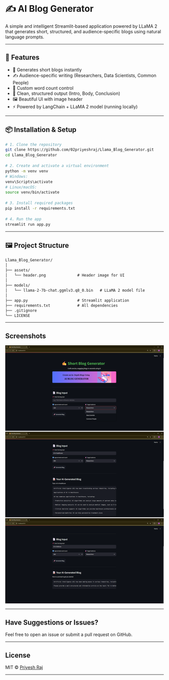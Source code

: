 # ✍️ AI Blog Generator

A simple and intelligent Streamlit-based application powered by LLaMA 2 that generates short, structured, and audience-specific blogs using natural language prompts.

---

## 🧠 Features

* 🚀 Generates short blogs instantly
* ✍️ Audience-specific writing (Researchers, Data Scientists, Common People)
* 🎯 Custom word count control
* 📄 Clean, structured output (Intro, Body, Conclusion)
* 🖼️ Beautiful UI with image header
* ⚡ Powered by LangChain + LLaMA 2 model (running locally)


---

## 📦 Installation & Setup

```bash
# 1. Clone the repository
git clone https://github.com/02priyeshraj/Llama_Blog_Generator.git
cd Llama_Blog_Generator

# 2. Create and activate a virtual environment
python -m venv venv
# Windows:
venv\Scripts\activate
# Linux/macOS:
source venv/bin/activate

# 3. Install required packages
pip install -r requirements.txt

# 4. Run the app
streamlit run app.py
```

---

## 🖼 Project Structure

```
Llama_Blog_Generator/
│
├── assets/
│   └── header.png              # Header image for UI
│
├── models/
│   └── llama-2-7b-chat.ggmlv3.q8_0.bin   # LLaMA 2 model file
│
├── app.py                      # Streamlit application
├── requirements.txt            # All dependencies
├── .gitignore
└── LICENSE
```

---

## Screenshots

![Screenshot of the editor](./screenshots/s1.png)
![Screenshot of the editor](./screenshots/s2.png)
![Screenshot of the editor](./screenshots/s3.png)

---

## Have Suggestions or Issues?

Feel free to open an issue or submit a pull request on GitHub.

---

## License

MIT © [Priyesh Raj](https://github.com/02priyeshraj)

---
